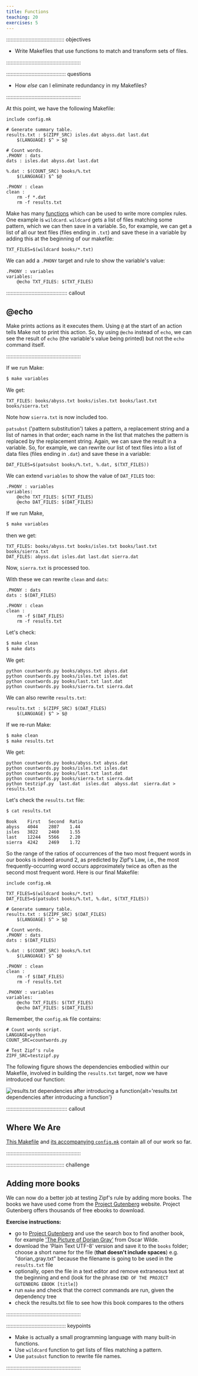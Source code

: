 ```yaml
---
title: Functions
teaching: 20
exercises: 5
---
```


::::::::::::::::::::::::::::::::::::::: objectives

- Write Makefiles that use functions to match and transform sets of files.

::::::::::::::::::::::::::::::::::::::::::::::::::

:::::::::::::::::::::::::::::::::::::::: questions

- How *else* can I eliminate redundancy in my Makefiles?

::::::::::::::::::::::::::::::::::::::::::::::::::

At this point, we have the following Makefile:

```make
include config.mk

# Generate summary table.
results.txt : $(ZIPF_SRC) isles.dat abyss.dat last.dat
	$(LANGUAGE) $^ > $@

# Count words.
.PHONY : dats
dats : isles.dat abyss.dat last.dat

%.dat : $(COUNT_SRC) books/%.txt
	$(LANGUAGE) $^ $@

.PHONY : clean
clean :
	rm -f *.dat
	rm -f results.txt
```

Make has many [functions](../learners/reference.md#function) which can be used
to write more complex rules. One example is `wildcard`. `wildcard` gets a
list of files matching some pattern, which we can then save in a
variable. So, for example, we can get a list of all our text files
(files ending in `.txt`) and save these in a variable by adding this at
the beginning of our makefile:

```make
TXT_FILES=$(wildcard books/*.txt)
```

We can add a `.PHONY` target and rule to show the variable's value:

```make
.PHONY : variables
variables:
	@echo TXT_FILES: $(TXT_FILES)
```

:::::::::::::::::::::::::::::::::::::::::  callout

## @echo

Make prints actions as it executes them. Using `@` at the start of
an action tells Make not to print this action. So, by using `@echo`
instead of `echo`, we can see the result of `echo` (the variable's
value being printed) but not the `echo` command itself.


::::::::::::::::::::::::::::::::::::::::::::::::::

If we run Make:

```bash
$ make variables
```

We get:

```output
TXT_FILES: books/abyss.txt books/isles.txt books/last.txt books/sierra.txt
```

Note how `sierra.txt` is now included too.

`patsubst` ('pattern substitution') takes a pattern, a replacement string and a
list of names in that order; each name in the list that matches the pattern is
replaced by the replacement string. Again, we can save the result in a
variable. So, for example, we can rewrite our list of text files into
a list of data files (files ending in `.dat`) and save these in a
variable:

```make
DAT_FILES=$(patsubst books/%.txt, %.dat, $(TXT_FILES))
```

We can extend `variables` to show the value of `DAT_FILES` too:

```make
.PHONY : variables
variables:
	@echo TXT_FILES: $(TXT_FILES)
	@echo DAT_FILES: $(DAT_FILES)
```

If we run Make,

```bash
$ make variables
```

then we get:

```output
TXT_FILES: books/abyss.txt books/isles.txt books/last.txt books/sierra.txt
DAT_FILES: abyss.dat isles.dat last.dat sierra.dat
```

Now, `sierra.txt` is processed too.

With these we can rewrite `clean` and `dats`:

```make
.PHONY : dats
dats : $(DAT_FILES)

.PHONY : clean
clean :
	rm -f $(DAT_FILES)
	rm -f results.txt
```

Let's check:

```bash
$ make clean
$ make dats
```

We get:

```output
python countwords.py books/abyss.txt abyss.dat
python countwords.py books/isles.txt isles.dat
python countwords.py books/last.txt last.dat
python countwords.py books/sierra.txt sierra.dat
```

We can also rewrite `results.txt`:

```make
results.txt : $(ZIPF_SRC) $(DAT_FILES)
	$(LANGUAGE) $^ > $@
```

If we re-run Make:

```bash
$ make clean
$ make results.txt
```

We get:

```output
python countwords.py books/abyss.txt abyss.dat
python countwords.py books/isles.txt isles.dat
python countwords.py books/last.txt last.dat
python countwords.py books/sierra.txt sierra.dat
python testzipf.py  last.dat  isles.dat  abyss.dat  sierra.dat > results.txt
```

Let's check the `results.txt` file:

```bash
$ cat results.txt
```

```output
Book	First	Second	Ratio
abyss	4044	2807	1.44
isles	3822	2460	1.55
last	12244	5566	2.20
sierra	4242	2469	1.72
```

So the range of the ratios of occurrences of the two most frequent
words in our books is indeed around 2, as predicted by Zipf's Law,
i.e., the most frequently-occurring word occurs approximately twice as
often as the second most frequent word.  Here is our final Makefile:

```make
include config.mk

TXT_FILES=$(wildcard books/*.txt)
DAT_FILES=$(patsubst books/%.txt, %.dat, $(TXT_FILES))

# Generate summary table.
results.txt : $(ZIPF_SRC) $(DAT_FILES)
	$(LANGUAGE) S^ > $@

# Count words.
.PHONY : dats
dats : $(DAT_FILES)

%.dat : $(COUNT_SRC) books/%.txt
	$(LANGUAGE) $^ $@

.PHONY : clean
clean :
	rm -f $(DAT_FILES)
	rm -f results.txt

.PHONY : variables
variables:
	@echo TXT_FILES: $(TXT_FILES)
	@echo DAT_FILES: $(DAT_FILES)
```

Remember, the `config.mk` file contains:

```make
# Count words script.
LANGUAGE=python
COUNT_SRC=countwords.py

# Test Zipf's rule
ZIPF_SRC=testzipf.py
```

The following figure shows the dependencies embodied within our Makefile,
involved in building the `results.txt` target,
now we have introduced our function:

![](fig/07-functions.png "results.txt dependencies after introducing a function"){alt='results.txt dependencies after introducing a function'}

:::::::::::::::::::::::::::::::::::::::::  callout

## Where We Are

[This Makefile](files/code/07-functions/Makefile)
and [its accompanying `config.mk`](files/code/07-functions/config.mk)
contain all of our work so far.


::::::::::::::::::::::::::::::::::::::::::::::::::

:::::::::::::::::::::::::::::::::::::::  challenge

## Adding more books

We can now do a better job at testing Zipf's rule by adding more books.
The books we have used come from the [Project Gutenberg](https://www.gutenberg.org/) website.
Project Gutenberg offers thousands of free ebooks to download.

**Exercise instructions:**

- go to [Project Gutenberg](https://www.gutenberg.org/) and use the search box to find another book,
  for example ['The Picture of Dorian Gray'](https://www.gutenberg.org/ebooks/174) from Oscar Wilde.
- download the 'Plain Text UTF-8' version and save it to the `books` folder;
  choose a short name for the file (**that doesn't include spaces**) e.g. "dorian\_gray.txt"
  because the filename is going to be used in the `results.txt` file
- optionally, open the file in a text editor and remove extraneous text at the beginning and end
  (look for the phrase `END OF THE PROJECT GUTENBERG EBOOK [title]`)
- run `make` and check that the correct commands are run, given the dependency tree
- check the results.txt file to see how this book compares to the others
  

::::::::::::::::::::::::::::::::::::::::::::::::::

:::::::::::::::::::::::::::::::::::::::: keypoints

- Make is actually a small programming language with many built-in functions.
- Use `wildcard` function to get lists of files matching a pattern.
- Use `patsubst` function to rewrite file names.

::::::::::::::::::::::::::::::::::::::::::::::::::



